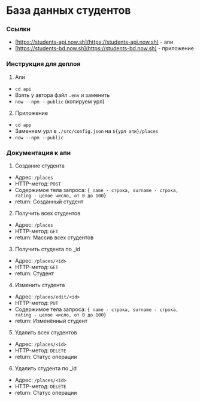 # База данных студентов

### Ссылки
- [https://students-api.now.sh](https://students-api.now.sh) - апи
- [https://students-bd.now.sh](https://students-bd.now.sh) - приложение

### Инструкция для деплоя
1. Апи
- `cd api`
- Взять у автора файл `.env` и заменить
- `now --npm --public` (копируем урл)
2. Приложение
- `cd app`
- Заменяем урл в `./src/config.json` на `${урл апи}/places`
- `now --npm --public`

### Документация к апи
1. Создание студента
- Адрес: `/places`
- HTTP-метод: `POST`
- Содержимое тела запроса: `{ name - строка, surname - строка, rating - целое число, от 0 до 100}`
- return: Созданный студент

2. Получить всех студентов
- Адрес: `/places`
- HTTP-метод: `GET`
- return: Массив всех студентов

3. Получить студента по _id
- Адрес: `/places/<id>`
- HTTP-метод: `GET`
- return: Студент

4. Изменить студента
- Адрес: `/places/edit/<id>`
- HTTP-метод: `PUT`
- Содержимое тела запроса: `{ name - строка, surname - строка, rating - целое число, от 0 до 100}`
- return: Изменённый студент

5. Удалить всех студентов
- Адрес: `/places/<id>`
- HTTP-метод: `DELETE`
- return: Статус операции

6. Удалить студента по _id
- Адрес: `/places/<id>`
- HTTP-метод: `DELETE`
- return: Статус операции
